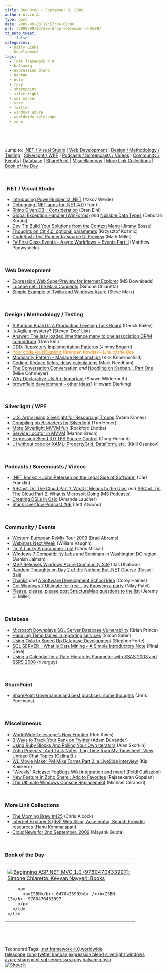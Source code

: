 ```yaml
---
title: Dew Drop – September 3, 2009
author: Alvin A.
type: post
date: 2009-09-03T11:57:04+00:00
url: /2009/09/03/dew-drop-september-3-2009/
tt_auto_tweet:
  - 'false'
categories:
  - Daily Links
  - Development
tags:
  - .net framework 4.0
  - balsamiq
  - expression blend
  - kanban
  - oslo
  - ruby
  - sharepoint
  - silverlight
  - sql server
  - ssrs
  - twitter
  - windows azure
  - worldwide telescope
  - zoho

---
```

&#160;

Jump to: [.NET / Visual Studio][1] | [Web Development][2] | [Design / Methodology / Testing][3] | [Silverlight / WPF][4] | [Podcasts / Screencasts / Videos][5] | [Community / Events][6] | [Database][7] | [SharePoint][8] | [Miscellaneous][9] | [More Link Collections][10] | [Book of the Day][11] 

&#160;

### <a name="dotnet"></a>.NET / Visual Studio

  * [Introducing PowerBuilder 12 .NET][12] (Yakov Werde)
  * [Debugging .NET apps for .NET 4.0][13] (Tom)
  * [Rhino Divan DB – Consideration][14] (Oren Eini)
  * [Global Exception Handler (WinForms)][15] _and_&#160;[Nullable Data Types][16] (Deborah Kurata)
  * [Dev Tip Build Your Solutions from the Context Menu][17] (Jimmy Bosse)
  * [Thoughts on C# 4.0’ optional parameters][18] (Krzysztof Koźmic)
  * [CodeRush Test Runner In-source UI Preview][19] (Mark Miller)
  * [F# First Class Events – Async Workflows + Events Part II][20] (Matthew Podwysocki)

&#160;

### <a name="web"></a>Web Development

  * [Expression Web SuperPreview for Internet Explorer][21] (MS Downloads)
  * [Lucene.net: The Main Concepts][22] (Simone Chiaretta)
  * [Simple Example of Twilio and Windows Azure][23] (Steve Marx)

&#160;

### <a name="design"></a>Design / Methodology / Testing

  * [A Kanban Board Is A Production Leveling Task Board][24] (Derick Bailey)
  * [Is Agile a mystery?][25] (Steven ‘Doc’ List)
  * [Answer: The lazy loaded inheritance many to one association OR/M conundrum][26] (Oren Eini)
  * [DDD: Repository Implementation Patterns][27] (Jimmy Bogard)
  * [<font color="#ff8000">Your code via NDepend</font>][28] <font color="#ff8000">(Brendan Kowitz) <em>– Link of the Day</em></font>
  * [Modularity Pattern &#8211; Manage Relationships][29] (Kirk Knoernschild)
  * [Coding: Reduce fields, delay calculations][30] (Mark Needham)
  * [The Conversation Conversation][31] _and_&#160;[Noodling on Kanban&#8230; Part One][32] (Mike Cottmeyer)
  * [Why Declarative UIs Are Important][33] (Shawn Wildermuth)
  * [brownfield development – other ideas?][34] (Howard Dierking)

&#160;

### <a name="silverlight"></a>Silverlight / WPF

  * [U.S. Army using Silverlight for Resourcing Troops][35] (Adam Kinney)
  * [Compiling pixel shaders for Silverlight][36] (Tim Heuer)
  * [More Silverlight MVVM fun][37] (Rockford Lhotka)
  * [Service Locator in MVVM][38] (Marlon Grech)
  * [Expression Blend 3.0 TFS Source Control][39] (Doug Holland)
  * [UI without code or XAML: PropertyGrid, DataForm, etc.][40] (Kirill Osenkov)

&#160;

### <a name="podcasts"></a>Podcasts / Screencasts / Videos

  * [.NET Rocks! &#8211; John Petersen on the Legal Side of Software!][41] (Carl Franklin)
  * [ARCast.TV: The Cloud Part 1, What it Means to the User][42]&#160;_and_&#160;[ARCast.TV: The Cloud Part 2, What is Microsoft Doing][43] (MS Podcasts)
  * [Creating DSLs in Oslo][44] (Amanda Laucher)
  * [Stack Overflow Podcast #66][45] (Jeff Atwood)

&#160;

### <a name="events"></a>Community / Events

  * [Western European ReMix Tour 2009][46] (Brad Abrams)
  * [Webinars Next Week][47] (William Vaughn)
  * [I&#8217;m A Lucky Programmer Too!][48] (Chris Missal)
  * [Windows 7 Compatibility Labs and Seminars in Washington DC region][49] (Ashish Jaiman)
  * [MVP Releases Windows Azure Community Site][50] (Jas Dhaliwal)
  * [Random Thoughts on Day 2 of the Nothing But .NET Course][51] (Russell Ball)
  * [Thanks][52] _and_&#160;[A Software Development School Idea][53] (Corey Haines)
  * [Get Windows 7 Ultimate for free&#8230; by throwing a party][54] (Nilay Patel)
  * [Please, please, please post StructureMap questions to the list][55] (Jeremy D. Miller)

&#160;

### <a name="db"></a>Database

  * [Microsoft Downplays SQL Server Database Vulnerability][56] (Brian Prince)
  * [Handling Temp tables in reporting services][57] (Simon Sabin)
  * [Using Oslo to Speed Up Database Development][58] (Stephen Forte)
  * [SQL SERVER – What is Data Mining – A Simple Introductory Note][59] (Pinal Dave)
  * [Using a Calendar for a Date Hierarchy Parameter with SSAS 2008 and SSRS 2008][60] (riverguy)

&#160;

### <a name="sp"></a>SharePoint

  * [SharePoint Governance and best practices, some thoughts][61] (Joris Poelmans)

&#160;

### <a name="misc"></a>Miscellaneous

  * [WorldWide Telescope’s New Frontier][62] (Rob Knies)
  * [3 Ways to Track Your Rank on Twitter][63] (Adam DuVander)
  * [Using Ruby Blocks And Rolling Your Own Iterators][64] (Alan Skorkin)
  * [Zoho Projects : Add Task Notes, Log Time from My Timesheet, View Unread Chat Topics][65] (Celina B.)
  * [WL Movie Maker PM Mike Torres Part 2: a LiveSide interview][66] (Kip Kniskern)
  * [“Weekly” Release: FogBugz Wiki integration and more!][67] (Peldi Guilizzoni)
  * [New Feature in Zoho Share : Add to Favorites][68] (Rajasekaran Gopalan)
  * [The Ultimate Windows Console Replacement][69] (Michael Ceranski)

&#160;

### <a name="links"></a>More Link Collections

  * [The Morning Brew #425][70] (Chris Alcock)
  * [Internet Explorer 8 (IE8) Web Slice, Accelerator, Search Provider resources][71] (Hanu Kommalapati)
  * [CloudNews for 2nd September, 2009][72] (Mayank Gupta)

&#160;

### <a name="book"></a>Book of the Day

<div style="padding-bottom: 0px; margin: 0px; padding-left: 0px; padding-right: 0px; display: inline; float: none; padding-top: 0px" id="scid:7dc1bd33-94bd-46fd-a20b-0131235bcd47:5ee3bff0-b4fe-47c5-99b7-7c9a6bcf1585" class="wlWriterSmartContent">
  <table cellspacing="0" cellpadding="2" width="400" border="0" unselectable="on">
    <tr>
      <td valign="top" width="400">
        <p>
          <a title="Beginning ASP.NET MVC 1.0 (9780470433997): Simone Chiaretta, Keyvan Nayyeri: Books" href="http://www.amazon.com/exec/obidos/ASIN/047043399X/alvinashcraft-20"><img data-recalc-dims="1" decoding="async" src="https://i0.wp.com/images.amazon.com/images/P/047043399X.01.MZZZZZZZ.jpg?w=660" border="0" align="left" style="float:left" />Beginning ASP.NET MVC 1.0 (9780470433997): Simone Chiaretta, Keyvan Nayyeri: Books</a>
        </p>
        
        <p>
          <b>ISBN</b>: 047043399X<br /><b>ISBN-13</b>: 9780470433997
        </p>
      </td>
    </tr>
  </table>
</div>

&#160;

<div style="padding-bottom: 0px; margin: 0px; padding-left: 0px; padding-right: 0px; display: inline; float: none; padding-top: 0px" id="scid:C16BAC14-9A3D-4c50-9394-FBFEF7A93539:ea9f1cde-607a-4b32-b106-7ce9f5535988" class="wlWriterSmartContent">
  <!--dotnetkickit-->
</div>

&#160;

<div style="padding-bottom: 0px; margin: 0px; padding-left: 0px; padding-right: 0px; display: inline; float: none; padding-top: 0px" id="scid:0767317B-992E-4b12-91E0-4F059A8CECA8:c741eba3-b381-420f-a93f-c092a163ffbe" class="wlWriterSmartContent">
  Technorati Tags: <a href="http://technorati.com/tags/.net+framework+4.0" rel="tag">.net framework 4.0</a>,<a href="http://technorati.com/tags/worldwide+telescope" rel="tag">worldwide telescope</a>,<a href="http://technorati.com/tags/zoho" rel="tag">zoho</a>,<a href="http://technorati.com/tags/twitter" rel="tag">twitter</a>,<a href="http://technorati.com/tags/kanban" rel="tag">kanban</a>,<a href="http://technorati.com/tags/expression+blend" rel="tag">expression blend</a>,<a href="http://technorati.com/tags/silverlight" rel="tag">silverlight</a>,<a href="http://technorati.com/tags/windows+azure" rel="tag">windows azure</a>,<a href="http://technorati.com/tags/sharepoint" rel="tag">sharepoint</a>,<a href="http://technorati.com/tags/sql+server" rel="tag">sql server</a>,<a href="http://technorati.com/tags/ssrs" rel="tag">ssrs</a>,<a href="http://technorati.com/tags/ruby" rel="tag">ruby</a>,<a href="http://technorati.com/tags/balsamiq" rel="tag">balsamiq</a>,<a href="http://technorati.com/tags/oslo" rel="tag">oslo</a>
</div>

<div class="wlWriterHeaderFooter" style="margin:0px; padding:0px 0px 0px 0px;">
  <div class="shoutIt">
    <a rev="vote-for" href="http://dotnetshoutout.com/Submit?url=http%3a%2f%2fwww.alvinashcraft.com%2f2009%2f09%2f03%2fdew-drop-september-3-2009%2f&title=Dew+Drop+-+September+3%2c+2009"><img decoding="async" alt="Shout it" src="http://dotnetshoutout.com/image.axd?url=https://morningdew-bpc6g3a0fgaxdxcu.eastus2-01.azurewebsites.net/2009/09/03/dew-drop-september-3-2009/" style="border:0px" /></a>
  </div>
</div>

 [1]: https://morningdew-bpc6g3a0fgaxdxcu.eastus2-01.azurewebsites.net/#dotnet
 [2]: https://morningdew-bpc6g3a0fgaxdxcu.eastus2-01.azurewebsites.net/#web
 [3]: https://morningdew-bpc6g3a0fgaxdxcu.eastus2-01.azurewebsites.net/#design
 [4]: https://morningdew-bpc6g3a0fgaxdxcu.eastus2-01.azurewebsites.net/#silverlight
 [5]: https://morningdew-bpc6g3a0fgaxdxcu.eastus2-01.azurewebsites.net/#podcasts
 [6]: https://morningdew-bpc6g3a0fgaxdxcu.eastus2-01.azurewebsites.net/#events
 [7]: https://morningdew-bpc6g3a0fgaxdxcu.eastus2-01.azurewebsites.net/#db
 [8]: https://morningdew-bpc6g3a0fgaxdxcu.eastus2-01.azurewebsites.net/#sp
 [9]: https://morningdew-bpc6g3a0fgaxdxcu.eastus2-01.azurewebsites.net/#misc
 [10]: https://morningdew-bpc6g3a0fgaxdxcu.eastus2-01.azurewebsites.net/#links
 [11]: https://morningdew-bpc6g3a0fgaxdxcu.eastus2-01.azurewebsites.net/#book
 [12]: http://www.devx.com/enterprise/Article/42651?trk=DXRSS_DOTNET
 [13]: http://blogs.msdn.com/tom/archive/2009/09/02/debugging-net-apps-for-net-4-0.aspx
 [14]: http://feedproxy.google.com/~r/AyendeRahien/~3/Bji_txsYU4I/rhino-divan-db-ndash-consideration.aspx
 [15]: http://msmvps.com/blogs/deborahk/archive/2009/09/02/global-exception-handler-winforms.aspx
 [16]: http://msmvps.com/blogs/deborahk/archive/2009/09/02/nullable-data-types.aspx
 [17]: http://www.thycotic.com/dev-tip-build-your-solutions-from-the-context-menu
 [18]: http://feedproxy.google.com/~r/Devlicious/~3/B8foEZblybk/thoughts-on-c-4-0-optional-parameters.aspx
 [19]: http://community.devexpress.com/blogs/markmiller/archive/2009/09/02/coderush-test-runner-in-source-ui-preview.aspx
 [20]: http://codebetter.com/blogs/matthew.podwysocki/archive/2009/09/02/f-first-class-events-async-workflows-events-part-ii.aspx
 [21]: http://feedproxy.google.com/~r/MicrosoftDownloadCenter/~3/JOVoT4wujnQ/details.aspx
 [22]: http://feeds.dzone.com/~r/zones/dotnet/~3/cMi0RFYS6Ng/lucenenet-main-concepts
 [23]: http://blog.smarx.com/posts/simple-example-of-twilio-and-windows-azure
 [24]: http://feedproxy.google.com/~r/LosTechies/~3/-kJDiQz6Rpc/a-kanban-board-is-a-production-leveling-task-board.aspx
 [25]: http://www.stevenlist.com/blog/2009/09/02/agilemystery/
 [26]: http://feedproxy.google.com/~r/AyendeRahien/~3/mqBVfRvtOb4/answer-the-lazy-loaded-inheritance-many-to-one-association-orm.aspx
 [27]: http://feedproxy.google.com/~r/LosTechies/~3/u_n1E5mqXf8/ddd-repository-implementation-patterns.aspx
 [28]: http://feedproxy.google.com/~r/OverTheCode/~3/s8Tx5RiSneA/your-code-via-ndepend.aspx
 [29]: http://techdistrict.kirkk.com/2009/09/02/modularity-pattern-manage-relationships/
 [30]: http://feedproxy.google.com/~r/MarkNeedham/~3/wX2siI8cOXY/
 [31]: http://feedproxy.google.com/~r/LeadingAgile/~3/EmZXwRNeKt8/conversation-conversation.html
 [32]: http://feedproxy.google.com/~r/LeadingAgile/~3/6Esj6l5oPcQ/noodling-on-kanban-part-one.html
 [33]: http://wildermuth.com/2009/09/02/Why_Declarative_UIs_Are_Important
 [34]: http://blogs.msdn.com/msdnmagazine/archive/2009/09/02/9890636.aspx
 [35]: http://channel9.msdn.com/posts/AdamKinney/US-Army-using-Silverlight-for-Resourcing-Troops/
 [36]: http://feeds.timheuer.com/~r/timheuer/~3/1Zvj056N2Ss/silverlight-pixel-shader-compile-options.aspx
 [37]: http://www.lhotka.net/weblog/MoreSilverlightMVVMFun.aspx
 [38]: http://marlongrech.wordpress.com/2009/09/02/service-locator-in-mvvm/
 [39]: http://software.intel.com/en-us/blogs/2009/09/02/expression-blend-30-tfs-source-control/
 [40]: http://blogs.msdn.com/kirillosenkov/archive/2009/09/02/ui-without-code-or-xaml-propertygrid-dataform-etc.aspx
 [41]: http://www.dotnetrocks.com/default.aspx?ShowNum=478
 [42]: http://www.microsoft.com/events/podcasts/default.aspx?audience=Audience-e5381407-359f-4922-97d0-0237af790eee&pageId=x4897&source=Microsoft-Podcasts-for-Developers
 [43]: http://www.microsoft.com/events/podcasts/default.aspx?audience=Audience-e5381407-359f-4922-97d0-0237af790eee&pageId=x4898&source=Microsoft-Podcasts-for-Developers
 [44]: http://www.infoq.com/presentations/Creating-DSLs-in-Oslo-Amanda-Laucher
 [45]: http://blog.stackoverflow.com/2009/09/podcast-66/
 [46]: http://blogs.msdn.com/brada/archive/2009/09/02/western-european-remix-tour-2009.aspx
 [47]: http://betav.com/blog/billva/2009/09/webinars-next-week.html
 [48]: http://feedproxy.google.com/~r/LosTechies/~3/0e42-GAMrkk/i-m-a-lucky-programmer-too.aspx
 [49]: http://blogs.msdn.com/ajaiman/archive/2009/09/02/windows-7-compatibility-labs-and-seminars-in-washington-dc-region.aspx
 [50]: http://blogs.msdn.com/mvpawardprogram/archive/2009/09/02/mvp-releases-windows-azure-community-site.aspx
 [51]: http://feedproxy.google.com/~r/caffeinatedcoder/ProY/~3/XJtiREdJu1Q/
 [52]: http://programmingtour.blogspot.com/2009/09/thanks.html
 [53]: http://programmingtour.blogspot.com/2009/09/software-development-school-idea.html
 [54]: http://www.engadget.com/2009/09/02/get-windows-7-ultimate-for-free-by-throwing-a-party/
 [55]: http://codebetter.com/blogs/jeremy.miller/archive/2009/09/02/please-please-please-post-structuremap-questions-to-the-list.aspx
 [56]: http://www.eweek.com/c/a/Security/Microsoft-Downplays-SQL-Server-Database-Vulnerability-893487/?kc=rss
 [57]: http://feedproxy.google.com/~r/SimonsSqlServerStuff/~3/R98-aujoQ7w/Handling-Temp-tables-in-reporting-services.aspx
 [58]: http://feedproxy.google.com/~r/StephenFortesBlog/~3/VkiyBj7X_P4/PermaLink,guid,9ae550ca-3c3d-4c14-b047-4b7568dd9c94.aspx
 [59]: http://blog.sqlauthority.com/2009/09/03/sql-server-what-is-data-mining-a-simple-introductory-note/
 [60]: http://blogs.lessthandot.com/index.php/DataMgmt/DBProgramming/MSSQLServer/using-a-calendar-for-a-date-hierarchy-pa-2010
 [61]: http://feedproxy.google.com/~r/sharepointmvpblogs/~3/VKmUbK0oARc/sharepoint-governance-and-best.html
 [62]: http://research.microsoft.com/en-us/news/features/aphelion-080609.aspx
 [63]: http://feedproxy.google.com/~r/ProgrammableWeb/~3/sIdmoAYhTKY/
 [64]: http://www.skorks.com/2009/09/using-ruby-blocks-and-rolling-your-own-iterators/
 [65]: http://blogs.zoho.com/general/zoho-projects-add-task-notes-log-time-from-my-timesheet-view-unread-chat-topics
 [66]: http://feedproxy.google.com/~r/liveside/~3/L9VaSWP1oHs/wl-movie-maker-pm-mike-torres-part-2-a-liveside-interview.aspx
 [67]: http://feedproxy.google.com/~r/balsamiq/~3/94wSpshVwTY/
 [68]: http://blogs.zoho.com/general/new-feature-in-zoho-share-add-to-favorites
 [69]: http://www.codecapers.com/2009/09/ultimate-windows-console-replacement.html
 [70]: http://feedproxy.google.com/~r/ReflectivePerspective/~3/6wvtKiqJff8/
 [71]: http://blogs.msdn.com/hanuk/archive/2009/09/02/internet-explorer-8-ie8-web-slice-accelerator-search-provider-resources.aspx
 [72]: http://feedproxy.google.com/~r/CloudAve/~3/QT75wU-kCss/cloudnews-for-2nd-september-2009